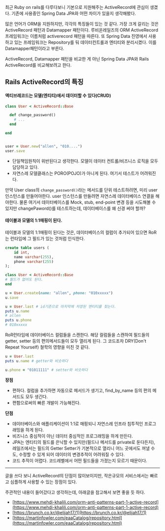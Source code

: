 최근 Ruby on rails를 다루다보니 기본으로 지원해주는 ActiveRecord에 관심이 생겼다.
기존에 사용중인 Spring Data JPA와 어떤 차이가 있을지 생각해봤다.

많은 언어가 ORM을 지원하지만, 각각의 특징들이 있는 것 같다. 가장 크게 갈리는 것은 ActiveRecord 패턴과 Datamapper 패턴이다. 루비온레일즈의 ORM ActiveRecord 프레임워크는 이름처럼 activerecord 패턴을 따른다. 또 Spring Data 진영에서 사용하고 있는 프레임워크는 Repository를 둬 데이터컨트롤과 엔티티와 분리시켰다. 이를 Datamapper패턴이라고 부른다.

ActiveRecord, Datamapper 패턴을 비교한 게 아닌 Spring Data JPA와 Rails ActiveRecord를 비교해보려고 한다.


## Rails ActiveRecord의 특징
####  액티브레코드는 모델(엔티티)에서 데이터할 수 있다(CRUD)

```ruby
class User < ActiveRecord::Base

  def change_password()
    # ...
  end

end


user = User.new("allen", "010....")
user.save
```

- 단일책임원칙이 위반된다고 생각한다. 모델이 데이터 컨트롤/비즈니스 로직을 모두 담당하고 있다.
- 자연스레 모델클래스는 PORO(POJO)가 아니게 된다. 여기서 테스트가 어려워진다.

만약 User class의 `change_password()`라는 메서드를 단위 테스트하려면, 미리 user 인스턴스를 만들어야한다. user 인스턴스를 만들려면 자연스레 데이터베이스 연결을 해야한다.
물론 여기서 데이터베이스를 Mock, stub, end-point 변경 등을 시도해볼 수 있지만 changePaword()를 테스트하는데, 데이터베이스를 왜 신경 써야 할까?


#### 테이블과 모델의 1:1매핑이 된다.
테이블과 모델의 1:1매핑이 된다는 것은, 데이터베이스의 컬럼이 추가되어 있으면 RoR는 런타임에 그 필드가 있는 것처럼 인식한다.

```sql
create table users (
    id int,
    name varchar(255),
    phone varchar(255)
);
```

```ruby
class User < ActiveRecord::Base
# 필드가 없어도 된다.
end

u = User.create(name: "allen", phone: "010xxxxx")
u.save

u = User.last # id기준으로 마지막에 저장된 엔티티를 찾는다.
puts u.name
# allen
puts u.phone
# 010xxxxx
```

RoR런타임에 데이터베이스 컬럼들을 스캔한다. 해당 컬럼들을 스캔하여 필드들의 getter, setter 등의 편의메서드들이 모두 열리게 된다. 그 코드조차 DRY(Don't Repeat Yourself) 철학의 영향을 미친 것 같다. 

```ruby
u = User.last
puts u.name # getter와 비슷하다

u.phone = "01011111" # setter와 비슷하다
```

**장점**
- 편하다. 컬럼을 추가하면 자동으로 메서드가 생기고, find_by_name 등의 편의 메서드도 모두 생긴다.
- 편함으로써의 빠른 개발이 가능해진다.

**단점**
- 데이터베이스와 애플리케이션이 1:1로 매핑되니 자연스레 인프라 침투적인 프로그래밍을 하게 된다.
- 비즈니스 중심적이 아닌 데이터 중심적인 프로그래밍을 하게 만든다. 
- JPA는 엔티티의 필드를 은닉할 수 있지만(필드나 메서드를 private로 둔다든지), 레일즈에서는 필드의 Getter Setter가 기본적으로 열리니 어느 곳에서도 꺼낼 수도, 수정할 수 있게 되어 데이터의 변경추적이 어려워질 수 있다.
- 코드 추적이 어렵다. 코드레벨에서 어떤 필드들을 가졌는지 모르기 때문이다.

---

글을 쓰다 보니 ActiveRecord의 단점이 많이보이지만, 작은규모의 서비스에서는 빠르고 심플하게 사용할 수 있는 장점이 있다. 

주관적인 내용이 들어갔다고 생각하는데, 아래글을 참고해서 보면 좋을 듯 하다.
- [https://www.mehdi-khalili.com/orm-anti-patterns-part-1-active-record](https://www.mehdi-khalili.com/orm-anti-patterns-part-1-active-record)
- [https://brunch.co.kr/@elijah17/1](https://brunch.co.kr/@elijah17/1)
- [https://martinfowler.com/eaaCatalog/repository.html](https://martinfowler.com/eaaCatalog/repository.html)